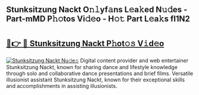 ## Stunksitzung Nackt O𝚗𝚕yf𝚊ns L𝚎a𝚔ed N𝚞𝚍es - Part-mMD P𝚑𝚘tos Vi𝚍𝚎o - H𝚘𝚝 Part L𝚎a𝚔s fI1N2

# <h2><a href="http://kfca5i.oniu.top/?m=Stunksitzung+Nackt">🔗👉 🔴 Stunksitzung Nackt P𝚑ot𝚘𝚜 V𝚒d𝚎o</a></h2>

[![Stunksitzung Nackt Nu𝚍e𝚜](https://i.imgur.com/0qMVB7G.gif)](http://kfca5i.oniu.top/?m=Stunksitzung+Nackt)
Digital content provider and web entertainer Stunksitzung Nackt, known for sharing dance and lifestyle knowledge through solo and collaborative dance presentations and brief films. Versatile illusionist assistant Stunksitzung Nackt, known for their exceptional skills and accomplishments in assisting illusionists.  
